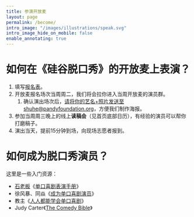 ```yaml
---
title: 参演开放麦
layout: page
permalink: /become/
intro_image: "/images/illustrations/speak.svg"
intro_image_hide_on_mobile: false
enable_annotating: true
---
```


# 如何在《硅谷脱口秀》的开放麦上表演？

1. 填写[报名表](http://baoming.ggtkx.org)。
2. 开放麦报名场次当周周二，我们将会拉你进入当周开放麦的演员群。
   1. 确认演出场次后，请将你的艺名+照片发送至shuhe@pandyfoundation.org，方便我们制作海报。
3. 参加当周周三晚上的线上**读稿会**（见首页底部日历），有经验的演员可以帮你打磨稿子。
4. 演出当天，提前15分钟到场，向现场志愿者报到。

# 如何成为脱口秀演员？

这里是一些入门资源：

- [石老板](https://weibo.com/shilaoban)《[单口喜剧表演手册](https://yes1am.github.io/stand-up-comedy)》
- 徐风暴、同焱《[成为单口喜剧演员](https://drive.google.com/file/d/1vjKYPRplZUlpO_V6sW37bqjB-ajKoRpU/view?usp=sharing)》
- 教主《[人人都能学会单口喜剧](https://drive.google.com/file/d/1Oyobvw4GlDJi6DZtn_tRgMkD-jlYavVc/view?usp=sharing)》
- Judy Carter《[The Comedy Bible](https://www.goodreads.com/book/show/228732)》
